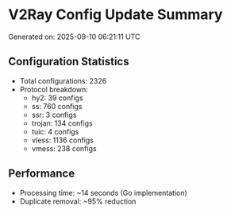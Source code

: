 # V2Ray Config Update Summary
Generated on: 2025-09-10 06:21:11 UTC

## Configuration Statistics
- Total configurations: 2326
- Protocol breakdown:
  - hy2: 39 configs
  - ss: 760 configs
  - ssr: 3 configs
  - trojan: 134 configs
  - tuic: 4 configs
  - vless: 1136 configs
  - vmess: 238 configs

## Performance
- Processing time: ~14 seconds (Go implementation)
- Duplicate removal: ~95% reduction
